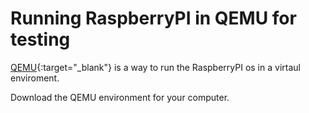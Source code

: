 # Running RaspberryPI in QEMU for testing

[QEMU](https://en.wikipedia.org/wiki/QEMU){:target="_blank"} is a way to run the RaspberryPI os in a virtaul enviroment.

Download the QEMU environment for your computer.

  
